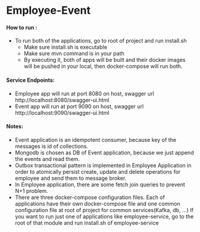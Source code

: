 # Employee-Event
 
#### How to run :
   - To run both of the applications, go to root of project and run install.sh
     - Make sure install.sh is executable
     - Make sure mvn command is in your path
     - By executing it, both of apps will be built and their docker images will be pushed in your local,
        then docker-compose will run both.
        
#### Service Endpoints:
 - Employee app will run at port 8080 on host, swagger url http://localhost:8080/swagger-ui.html
 - Event app will run at port 9090 on host, swagger url http://localhost:9090/swagger-ui.html   

#### Notes:
   - Event application is an idempotent consumer, because key of the messages is id of collections.
   - Mongodb is chosen as DB of Event application, because we just append the events and read them.   
   - Outbox transactional pattern is implemented in Employee Application in order to atomically persist
create, update and delete operations for employee and send them to message broker.
   - In Employee application, there are some fetch join queries to prevent N+1 problem.
   - There are three docker-compose configuration files. Each of applications have their own docker-compose 
      file and one common configuration file at root of project for common services(Kafka, db, ...) 
      If you want to run just one of applications like employee-service, go to the root of that module and run 
            install.sh of employee-service

